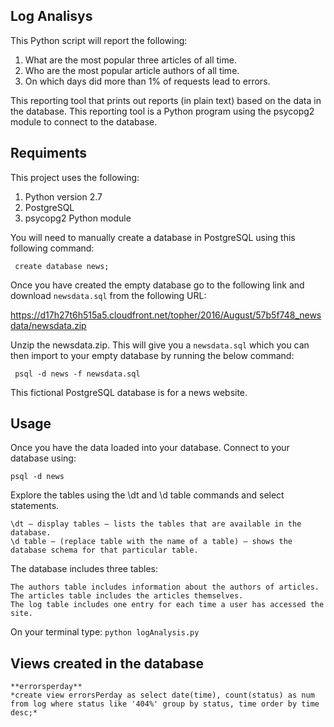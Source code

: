 ## Log Analisys
This Python script will report the following:

1. What are the most popular three articles of all time.
2. Who are the most popular article authors of all time.
3. On which days did more than 1% of requests lead to errors.

This reporting tool that prints out reports (in plain text) based on the data in the database. This reporting tool is a Python program using the psycopg2 module to connect to the database.

## Requiments
This project uses the following:

1. Python version 2.7
2. PostgreSQL
3. psycopg2 Python module

You will need to manually create a database in PostgreSQL using this following command:

   ` create database news;`

Once you have created the empty database go to the following link and download `newsdata.sql` from the following URL:

https://d17h27t6h515a5.cloudfront.net/topher/2016/August/57b5f748_newsdata/newsdata.zip

Unzip the newsdata.zip. This will give you a `newsdata.sql` which you can then import to your empty database by running the below command:

   ` psql -d news -f newsdata.sql`

This fictional PostgreSQL database is for a news website.


## Usage
Once you have the data loaded into your database. Connect to your database using:

    psql -d news 

Explore the tables using the \dt and \d table commands and select statements.


    \dt — display tables — lists the tables that are available in the database.
    \d table — (replace table with the name of a table) — shows the database schema for that particular table.
 

The database includes three tables:

    The authors table includes information about the authors of articles.
    The articles table includes the articles themselves.
    The log table includes one entry for each time a user has accessed the site.


On your terminal type: `python logAnalysis.py`


## Views created in the database
```
**errorsperday**
*create view errorsPerday as select date(time), count(status) as num from log where status like '404%' group by status, time order by time desc;*

```


